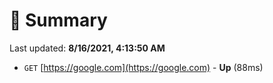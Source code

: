# 📖 Summary
Last updated: **8/16/2021, 4:13:50 AM**

- `GET` [https://google.com](https://google.com) - **Up** (88ms)

